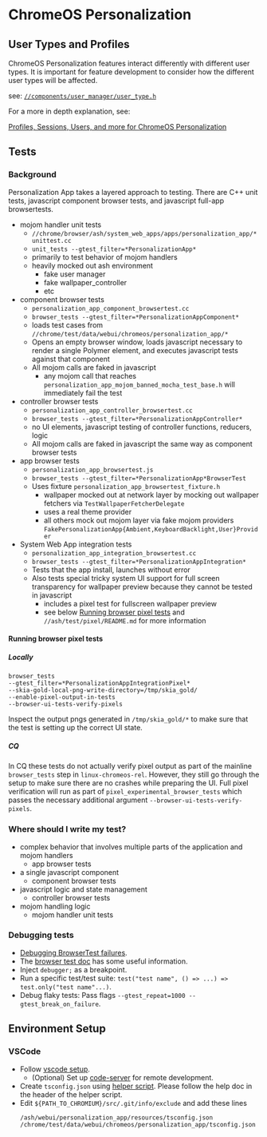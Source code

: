 # ChromeOS Personalization

## User Types and Profiles

ChromeOS Personalization features interact differently with different user
types. It is important for feature development to consider how the different
user types will be affected.

see: [`//components/user_manager/user_type.h`](../../../components/user_manager/user_type.h)

For a more in depth explanation, see:

[Profiles, Sessions, Users, and more for ChromeOS Personalization](http://go/chromeos-personalization-user-types)

## Tests

### Background

Personalization App takes a layered approach to testing. There are C++ unit
tests, javascript component browser tests, and javascript full-app browsertests.

* mojom handler unit tests
  * `//chrome/browser/ash/system_web_apps/apps/personalization_app/*unittest.cc`
  * `unit_tests --gtest_filter=*PersonalizationApp*`
  * primarily to test behavior of mojom handlers
  * heavily mocked out ash environment
    * fake user manager
    * fake wallpaper\_controller
    * etc
* component browser tests
  * `personalization_app_component_browsertest.cc`
  * `browser_tests --gtest_filter=*PersonalizationAppComponent*`
  * loads test cases from `//chrome/test/data/webui/chromeos/personalization_app/*`
  * Opens an empty browser window, loads javascript necessary to render a
    single Polymer element, and executes javascript tests against that component
  * All mojom calls are faked in javascript
    * any mojom call that reaches
    `personalization_app_mojom_banned_mocha_test_base.h`
    will immediately fail the test
* controller browser tests
  * `personalization_app_controller_browsertest.cc`
  * `browser_tests --gtest_filter=*PersonalizationAppController*`
  * no UI elements, javascript testing of controller functions, reducers, logic
  * All mojom calls are faked in javascript the same way as component browser
  tests
* app browser tests
  * `personalization_app_browsertest.js`
  * `browser_tests --gtest_filter=*PersonalizationApp*BrowserTest`
  * Uses fixture `personalization_app_browsertest_fixture.h`
    * wallpaper mocked out at network layer by mocking out wallpaper fetchers
    via `TestWallpaperFetcherDelegate`
    * uses a real theme provider
    * all others mock out mojom layer via fake mojom providers
    `FakePersonalizationApp{Ambient,KeyboardBacklight,User}Provider`
* System Web App integration tests
  * `personalization_app_integration_browsertest.cc`
  * `browser_tests --gtest_filter=*PersonalizationAppIntegration*`
  * Tests that the app install, launches without error
  * Also tests special tricky system UI support for full screen transparency for
  wallpaper preview because they cannot be tested in javascript
    * includes a pixel test for fullscreen wallpaper preview
    * see below [Running browser pixel tests](#running-browser-pixel-tests) and
    `//ash/test/pixel/README.md` for more information

#### Running browser pixel tests

##### Locally

```
browser_tests
--gtest_filter=*PersonalizationAppIntegrationPixel*
--skia-gold-local-png-write-directory=/tmp/skia_gold/
--enable-pixel-output-in-tests
--browser-ui-tests-verify-pixels
```

Inspect the output pngs generated in `/tmp/skia_gold/*` to make sure that the
test is setting up the correct UI state.

##### CQ

In CQ these tests do not actually verify pixel output as part of the mainline
`browser_tests` step in `linux-chromeos-rel`. However, they still go through
the setup to make sure there are no crashes while preparing the UI. Full pixel
verification will run as part of `pixel_experimental_browser_tests` which passes
the necessary additional argument `--browser-ui-tests-verify-pixels`.

### Where should I write my test?

* complex behavior that involves multiple parts of the application and mojom
handlers
  * app browser tests
* a single javascript component
  * component browser tests
* javascript logic and state management
  * controller browser tests
* mojom handling logic
  * mojom handler unit tests

### Debugging tests
* [Debugging BrowserTest failures](https://g3doc.corp.google.com/chrome/chromeos/system_services_team/dev_instructions/g3doc/debugging.md#debugging-browsertest-failures).
* The [browser test doc](https://www.chromium.org/developers/testing/browser-tests/#debugging)
has some useful information.
* Inject `debugger;` as a breakpoint.
* Run a specific test/test suite: `test("test name", () => ...) => test.only("test name"...)`.
* Debug flaky tests: Pass flags `--gtest_repeat=1000 --gtest_break_on_failure`.

## Environment Setup
### VSCode

- Follow [vscode setup](https://chromium.googlesource.com/chromium/src/+/HEAD/docs/vscode.md).
  - (Optional) Set up [code-server](http://go/vscode/remote_development_via_web) for remote development.
- Create `tsconfig.json` using [helper script](https://chromium.googlesource.com/chromium/src/+/HEAD/ash/webui/personalization_app/tools/gen_tsconfig.py).
  Please follow the help doc in the header of the helper script.
- Edit `${PATH_TO_CHROMIUM}/src/.git/info/exclude` and add these lines
  ```
  /ash/webui/personalization_app/resources/tsconfig.json
  /chrome/test/data/webui/chromeos/personalization_app/tsconfig.json
  ```
